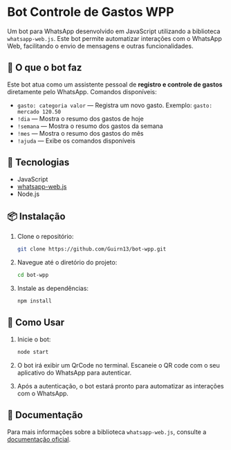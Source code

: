 
# Bot Controle de Gastos WPP

Um bot para WhatsApp desenvolvido em JavaScript utilizando a biblioteca `whatsapp-web.js`. Este bot permite automatizar interações com o WhatsApp Web, facilitando o envio de mensagens e outras funcionalidades.

## 🧠 O que o bot faz

Este bot atua como um assistente pessoal de **registro e controle de gastos** diretamente pelo WhatsApp. Comandos disponíveis:

- `gasto: categoria valor` — Registra um novo gasto. Exemplo: `gasto: mercado 120.50`
- `!dia` — Mostra o resumo dos gastos de hoje
- `!semana` — Mostra o resumo dos gastos da semana
- `!mes` — Mostra o resumo dos gastos do mês
- `!ajuda` — Exibe os comandos disponíveis

## 🚀 Tecnologias

- JavaScript
- [whatsapp-web.js](https://github.com/mukulhase/WebWhatsapp-Wrapper)
- Node.js

## 📦 Instalação

1. Clone o repositório:

   ```bash
   git clone https://github.com/Guirn13/bot-wpp.git
   ```

2. Navegue até o diretório do projeto:

   ```bash
   cd bot-wpp
   ```

3. Instale as dependências:

   ```bash
   npm install
   ```

## 🔧 Como Usar

1. Inicie o bot:

   ```bash
   node start
   ```

2. O bot irá exibir um QrCode no terminal. Escaneie o QR code com o seu aplicativo do WhatsApp para autenticar.

3. Após a autenticação, o bot estará pronto para automatizar as interações com o WhatsApp.

## 📄 Documentação

Para mais informações sobre a biblioteca `whatsapp-web.js`, consulte a [documentação oficial](https://docs.wwebjs.dev/).
